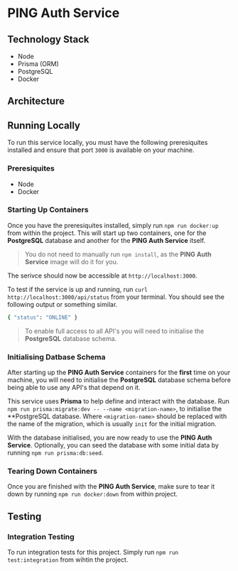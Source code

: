 # PING Auth Service

## Technology Stack

- Node
- Prisma (ORM)
- PostgreSQL
- Docker

## Architecture

## Running Locally

To run this service locally, you must have the following preresiquites installed and ensure that port `3000` is available on your machine.

### Preresiquites

- Node
- Docker

### Starting Up Containers

Once you have the preresiquites installed, simply run `npm run docker:up` from within the project. This will start up two containers, one for the **PostgreSQL** database and another for the **PING Auth Service** itself.

> You do not need to manually run `npm install`, as the **PING Auth Service** image will do it for you.

The serivce should now be accessible at `http://localhost:3000`.

To test if the service is up and running, run `curl http://localhost:3000/api/status` from your terminal. You should see the following output or something similar.

```bash
{ "status": "ONLINE" }
```

> To enable full access to all API's you will need to initialise the **PostgreSQL** database schema.

### Initialising Datbase Schema

After starting up the **PING Auth Service** containers for the **first** time on your machine, you will need to initialise the **PostgreSQL** database schema before being able to use any API's that depend on it.

This service uses **Prisma** to help define and interact with the database. Run `npm run prisma:migrate:dev -- --name <migration-name>`, to initialise the **PostgreSQL database. Where `<migration-name>` should be replaced with the name of the migration, which is usually `init` for the initial migration.

With the database initialised, you are now ready to use the **PING Auth Service**. Optionally, you can seed the database with some initial data by running `npm run prisma:db:seed`.

### Tearing Down Containers

Once you are finished with the **PING Auth Service**, make sure to tear it down by running `npm run docker:down` from within project.

## Testing

### Integration Testing

To run integration tests for this project. Simply run `npm run test:integration` from wihtin the project.
